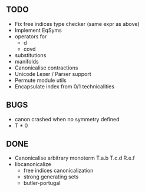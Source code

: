 ## TODO
* Fix free indices type checker (same expr as above)
* Implement EqSyms
* operators for
    * d
    * covd 
* substitutions
* manifolds
* Canonicalise contractions
* Unicode Lexer / Parser support
* Permute module utils
* Encapsulate index from 0/1 technicalities

## BUGS
* canon crashed when no symmetry defined
* T * 0

## DONE
* Canonicalise arbitrary monoterm T.a.b T.c.d R.e.f
* libcanonicalize
    * free indices canonicalization
    * strong generating sets
    * butler-portugal
